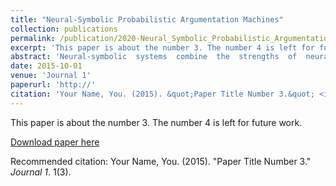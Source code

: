 ```yaml
---
title: "Neural-Symbolic Probabilistic Argumentation Machines"
collection: publications
permalink: /publication/2020-Neural_Symbolic_Probabilistic_Argumentation_Machines
excerpt: 'This paper is about the number 3. The number 4 is left for future work.'
abstract: 'Neural-symbolic  systems  combine  the  strengths  of  neuralnetworks  and  symbolic  formalisms.   In  this  paper,  we  in-troduce a neural-symbolic system which combines restrictedBoltzmann  machines  and  probabilistic  semi-abstract  argu-mentation.   We  propose  to  train  networks  on  argument  la-bellings  explaining  the  data,  so  that  any  sampled  data  out-come is associated with an argument labelling. Argument la-bellings are integrated as constraints within restricted Boltz-mann machines, so that the neural networks are used to learnprobabilistic dependencies amongst argument labels.  Givena dataset and an argumentation graph as prior knowledge, forevery example/caseKin the dataset, we use a so-calledK-maxconsistent labelling of the graph, and an explanation ofcaseKrefers to aK-maxconsistent labelling of the given ar-gumentation graph.  The abilities of the proposed system topredict correct labellings were evaluated and compared withstandard machine learning techniques. Experiments revealedthat such argumentation Boltzmann machines can outperformother classification models, especially in noisy settings'
date: 2015-10-01
venue: 'Journal 1'
paperurl: 'http://'
citation: 'Your Name, You. (2015). &quot;Paper Title Number 3.&quot; <i>Journal 1</i>. 1(3).'
---
```

This paper is about the number 3. The number 4 is left for future work.

[Download paper here](http://academicpages.github.io/files/paper3.pdf)

Recommended citation: Your Name, You. (2015). "Paper Title Number 3." <i>Journal 1</i>. 1(3).